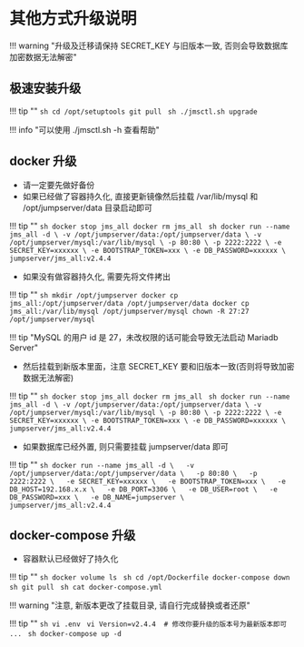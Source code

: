 # 其他方式升级说明

!!! warning "升级及迁移请保持 SECRET_KEY 与旧版本一致, 否则会导致数据库加密数据无法解密"

## 极速安装升级

!!! tip ""
    ```sh
    cd /opt/setuptools
    git pull
    ```
    ```sh
    ./jmsctl.sh upgrade
    ```

!!! info "可以使用 ./jmsctl.sh -h 查看帮助"

## docker 升级

- 请一定要先做好备份
- 如果已经做了容器持久化, 直接更新镜像然后挂载 /var/lib/mysql 和 /opt/jumpserver/data 目录启动即可

!!! tip ""
    ```sh
    docker stop jms_all
    docker rm jms_all
    ```
    ```sh
    docker run --name jms_all -d \
      -v /opt/jumpserver/data:/opt/jumpserver/data \
      -v /opt/jumpserver/mysql:/var/lib/mysql \
      -p 80:80 \
      -p 2222:2222 \
      -e SECRET_KEY=xxxxxx \
      -e BOOTSTRAP_TOKEN=xxx \
      -e DB_PASSWORD=xxxxxx \
      jumpserver/jms_all:v2.4.4
    ```

- 如果没有做容器持久化, 需要先将文件拷出

!!! tip ""
    ```sh
    mkdir /opt/jumpserver
    docker cp jms_all:/opt/jumpserver/data /opt/jumpserver/data
    docker cp jms_all:/var/lib/mysql /opt/jumpserver/mysql
    chown -R 27:27 /opt/jumpserver/mysql
    ```

!!! tip "MySQL 的用户 id 是 27，未改权限的话可能会导致无法启动 Mariadb Server"

- 然后挂载到新版本里面，注意 SECRET_KEY 要和旧版本一致(否则将导致加密数据无法解密)

!!! tip ""
    ```sh
    docker stop jms_all
    docker rm jms_all
    ```
    ```sh
    docker run --name jms_all -d \
      -v /opt/jumpserver/data:/opt/jumpserver/data \
      -v /opt/jumpserver/mysql:/var/lib/mysql \
      -p 80:80 \
      -p 2222:2222 \
      -e SECRET_KEY=xxxxxx \
      -e BOOTSTRAP_TOKEN=xxx \
      -e DB_PASSWORD=xxxxxx \
      jumpserver/jms_all:v2.4.4
    ```

- 如果数据库已经外置, 则只需要挂载 jumpserver/data 即可

!!! tip ""
    ```sh
    docker run --name jms_all -d \  
      -v /opt/jumpserver/data:/opt/jumpserver/data \  
      -p 80:80 \  
      -p 2222:2222 \  
      -e SECRET_KEY=xxxxxx \  
      -e BOOTSTRAP_TOKEN=xxx \  
      -e DB_HOST=192.168.x.x \  
      -e DB_PORT=3306 \  
      -e DB_USER=root \  
      -e DB_PASSWORD=xxx \  
      -e DB_NAME=jumpserver \  
      jumpserver/jms_all:v2.4.4
    ```

## docker-compose 升级

- 容器默认已经做好了持久化

!!! tip ""
    ```sh
    docker volume ls
    ```
    ```sh
    cd /opt/Dockerfile
    docker-compose down
    ```
    ```sh
    git pull
    ```
    ```sh
    cat docker-compose.yml
    ```

!!! warning "注意, 新版本更改了挂载目录, 请自行完成替换或者还原"

!!! tip ""
    ```sh
    vi .env
    ```
    ```vi
    Version=v2.4.4  # 修改你要升级的版本号为最新版本即可
    ...
    ```
    ```sh
    docker-compose up -d
    ```
